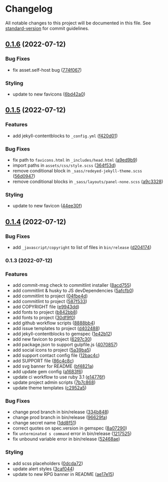 # Changelog

All notable changes to this project will be documented in this file. See [standard-version](https://github.com/conventional-changelog/standard-version) for commit guidelines.

## [0.1.6](https://github.com/RedEyed-RPG/redeyed-jekyll-theme/compare/v0.1.5...v0.1.6) (2022-07-12)


### Bug Fixes

* fix asset.self-host bug ([774f067](https://github.com/RedEyed-RPG/redeyed-jekyll-theme/commit/774f067ef07f281478d083eff9b9c84c0e466c1e))


### Styling

* update to new favicons ([6bd42a0](https://github.com/RedEyed-RPG/redeyed-jekyll-theme/commit/6bd42a079aa7af1e4fbde93f09f6f4ea6e094348))

## [0.1.5](https://github.com/RedEyed-RPG/redeyed-jekyll-theme/compare/v0.1.4...v0.1.5) (2022-07-12)


### Features

* add jekyll-contentblocks to `_config.yml` ([f420d01](https://github.com/RedEyed-RPG/redeyed-jekyll-theme/commit/f420d01f172221f3bd34591fbd408ee3f251049e))


### Bug Fixes

* fix path to `favicons.html` in `_includes/head.html` ([a9ed9b9](https://github.com/RedEyed-RPG/redeyed-jekyll-theme/commit/a9ed9b97ead9701c0a3f612705e57591b550a47f))
* import paths in `assets/css/style.scss` ([364f53d](https://github.com/RedEyed-RPG/redeyed-jekyll-theme/commit/364f53d45e9aebcf41877a899a1c554411c5f06e))
* remove conditional block in `_sass/redeyed-jekyll-theme.scss` ([56d0947](https://github.com/RedEyed-RPG/redeyed-jekyll-theme/commit/56d0947fb7544e1219bfd0ad53a8629dc5f984dd))
* remove conditional blocks in `_sass/layouts/panel-none.scss` ([a9c3328](https://github.com/RedEyed-RPG/redeyed-jekyll-theme/commit/a9c332837d6119c3bf781faea2a403923e35fc48))


### Styling

* update to new favicon ([44ee30f](https://github.com/RedEyed-RPG/redeyed-jekyll-theme/commit/44ee30fd6dd8b61c6e86cf48a325ba8a1e1e77a5))

## [0.1.4](https://github.com/RedEyed-RPG/redeyed-jekyll-theme/compare/v0.1.3...v0.1.4) (2022-07-12)


### Bug Fixes

* add `_javascript/copyright` to list of files in `bin/release` ([d204174](https://github.com/RedEyed-RPG/redeyed-jekyll-theme/commit/d204174c4a58c2fe2eadb4a32e8af31f50952a03))

### 0.1.3 (2022-07-12)


### Features

* add commit-msg check to commitlint installer ([8acd755](https://github.com/RedEyed-RPG/redeyed-jekyll-theme/commit/8acd75586bcc698c042cce0c9f2984f531ad7d4a))
* add commitlint & husky to JS devDependencies ([5afcfb0](https://github.com/RedEyed-RPG/redeyed-jekyll-theme/commit/5afcfb00c32ac706377153c0dbb6c2c1553855e8))
* add commitlint to project ([04fbe4d](https://github.com/RedEyed-RPG/redeyed-jekyll-theme/commit/04fbe4d3e4ef46bc23bff17eb912e17903a4b93e))
* add commitlint to project ([587f533](https://github.com/RedEyed-RPG/redeyed-jekyll-theme/commit/587f533e53f5d9fbce90436cd618f4d8d0f87d84))
* add COPYRIGHT file ([e9943dd](https://github.com/RedEyed-RPG/redeyed-jekyll-theme/commit/e9943dd3fa88daa7ccf139697fa05c1922e0de29))
* add fonts to project ([b842bb8](https://github.com/RedEyed-RPG/redeyed-jekyll-theme/commit/b842bb8fa904f4dca317da261ff669a71e6c2390))
* add fonts to project ([30df9f0](https://github.com/RedEyed-RPG/redeyed-jekyll-theme/commit/30df9f0637ce59f76515b58d78012a61832eb54e))
* add github workflow scripts ([8888bb4](https://github.com/RedEyed-RPG/redeyed-jekyll-theme/commit/8888bb4dad395da9e5fd70f18aa0a442c1a743a5))
* add issue templates to project ([d402488](https://github.com/RedEyed-RPG/redeyed-jekyll-theme/commit/d402488aaddb48f8e58bd2744079f4ba7b19ffc8))
* add jekyll-contentblocks to gemspec ([1e42b12](https://github.com/RedEyed-RPG/redeyed-jekyll-theme/commit/1e42b12abb5b7e04ad30a1fc9603b572730928f3))
* add new favicon to project ([6297c30](https://github.com/RedEyed-RPG/redeyed-jekyll-theme/commit/6297c30b8d3600f38268bfee4ae1c7b555e98983))
* add package.json to support gulpfile.js ([4070857](https://github.com/RedEyed-RPG/redeyed-jekyll-theme/commit/40708571059ebf954d3933ae3eeda36d8b690a4c))
* add social icons to project ([5a39ba5](https://github.com/RedEyed-RPG/redeyed-jekyll-theme/commit/5a39ba58aaa3730e2c08a63f0a150f09903b853a))
* add support contact config file ([12bac4c](https://github.com/RedEyed-RPG/redeyed-jekyll-theme/commit/12bac4cb0d80176fee89c6d2af12993a8e140703))
* add SUPPORT file ([86c4c8c](https://github.com/RedEyed-RPG/redeyed-jekyll-theme/commit/86c4c8cd77a8320b63d635bf43949b58c34b1032))
* add svg banner for README ([bf4821a](https://github.com/RedEyed-RPG/redeyed-jekyll-theme/commit/bf4821a8e775afa989a1104a4d99ca3c6c773cbf))
* add update gem config ([a1683f6](https://github.com/RedEyed-RPG/redeyed-jekyll-theme/commit/a1683f66ac31534d9bb8f4890d484604dece9233))
* update ci workflow to use ruby 3.1 ([e14776f](https://github.com/RedEyed-RPG/redeyed-jekyll-theme/commit/e14776f68bc8807b0e15be26151d407ebcd2fc74))
* update project admin scripts ([7b7c868](https://github.com/RedEyed-RPG/redeyed-jekyll-theme/commit/7b7c8687958eb06754dae3cc49dc5a595ec91200))
* update theme templates ([c2952a5](https://github.com/RedEyed-RPG/redeyed-jekyll-theme/commit/c2952a5bc05d9fbadb2eb89cf71a6da0f0c9a4e2))


### Bug Fixes

* change prod branch in bin/release ([334b848](https://github.com/RedEyed-RPG/redeyed-jekyll-theme/commit/334b84896bcdc31d2eb86a1bf10dbed265781aa3))
* change prod branch in bin/release ([96629fa](https://github.com/RedEyed-RPG/redeyed-jekyll-theme/commit/96629fa3903344919b13b997c7817c859046a633))
* change secret name ([1dd8f51](https://github.com/RedEyed-RPG/redeyed-jekyll-theme/commit/1dd8f51cd3a67aef9b0e30ceec3846b4f6900184))
* correct quotes on spec.version in gemspec ([8a07290](https://github.com/RedEyed-RPG/redeyed-jekyll-theme/commit/8a072906e88245accebe5e4284f3a3687bfd91f4))
* fix `unterminated s command` error in bin/release ([1217525](https://github.com/RedEyed-RPG/redeyed-jekyll-theme/commit/12175253154d6b32475e4766c1e490dbe698b6da))
* fix unbound variable error in bin/release ([52468ae](https://github.com/RedEyed-RPG/redeyed-jekyll-theme/commit/52468ae68caf2fc02f5bcbbdeca7ff010f9cc3bc))


### Styling

* add scss placeholders ([0dcda72](https://github.com/RedEyed-RPG/redeyed-jekyll-theme/commit/0dcda720d746a9302630ec36630fe22a8e6781e0))
* update alert styles ([3caf044](https://github.com/RedEyed-RPG/redeyed-jekyll-theme/commit/3caf044e4c04249b90698d6e998fc283ee490ae2))
* update to new RPG banner in README ([ae17e15](https://github.com/RedEyed-RPG/redeyed-jekyll-theme/commit/ae17e15cd9ce1630689a751d7d830a708d718f84))
